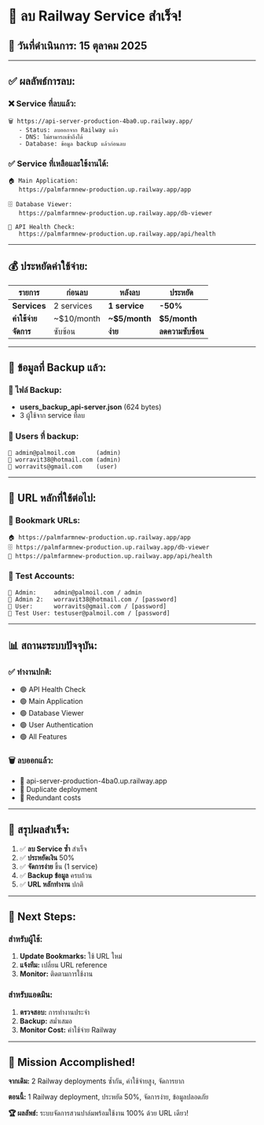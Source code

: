 # 🎉 **ลบ Railway Service สำเร็จ!**

## 📅 **วันที่ดำเนินการ:** 15 ตุลาคม 2025

---

## ✅ **ผลลัพธ์การลบ:**

### **❌ Service ที่ลบแล้ว:**
```
🗑️ https://api-server-production-4ba0.up.railway.app/
   - Status: ลบออกจาก Railway แล้ว
   - DNS: ไม่สามารถเข้าถึงได้
   - Database: ข้อมูล backup แล้วก่อนลบ
```

### **✅ Service ที่เหลือและใช้งานได้:**
```
🏠 Main Application:
   https://palmfarmnew-production.up.railway.app/app

🗄️ Database Viewer:
   https://palmfarmnew-production.up.railway.app/db-viewer

🔧 API Health Check:
   https://palmfarmnew-production.up.railway.app/api/health
```

---

## 💰 **ประหยัดค่าใช้จ่าย:**

| รายการ | ก่อนลบ | หลังลบ | ประหยัด |
|--------|--------|--------|---------|
| **Services** | 2 services | **1 service** | **-50%** |
| **ค่าใช้จ่าย** | ~$10/month | **~$5/month** | **$5/month** |
| **จัดการ** | ซับซ้อน | **ง่าย** | **ลดความซับซ้อน** |

---

## 👥 **ข้อมูลที่ Backup แล้ว:**

### **📄 ไฟล์ Backup:**
- **users_backup_api-server.json** (624 bytes)
- 3 ผู้ใช้จาก service ที่ลบ

### **👤 Users ที่ backup:**
```
👑 admin@palmoil.com      (admin)
👑 worravit38@hotmail.com (admin)  
👤 worravits@gmail.com    (user)
```

---

## 🎯 **URL หลักที่ใช้ต่อไป:**

### **🔖 Bookmark URLs:**
```
🏠 https://palmfarmnew-production.up.railway.app/app
🗄️ https://palmfarmnew-production.up.railway.app/db-viewer
🔧 https://palmfarmnew-production.up.railway.app/api/health
```

### **🧪 Test Accounts:**
```
👑 Admin:     admin@palmoil.com / admin
👑 Admin 2:   worravit38@hotmail.com / [password]
👤 User:      worravits@gmail.com / [password]
🧪 Test User: testuser@palmoil.com / [password]
```

---

## 📊 **สถานะระบบปัจจุบัน:**

### **✅ ทำงานปกติ:**
- 🟢 API Health Check
- 🟢 Main Application  
- 🟢 Database Viewer
- 🟢 User Authentication
- 🟢 All Features

### **🗑️ ลบออกแล้ว:**
- 🔴 api-server-production-4ba0.up.railway.app
- 🔴 Duplicate deployment
- 🔴 Redundant costs

---

## 🎊 **สรุปผลสำเร็จ:**

1. ✅ **ลบ Service ซ้ำ** สำเร็จ
2. ✅ **ประหยัดเงิน** 50%
3. ✅ **จัดการง่าย** ขึ้น (1 service)
4. ✅ **Backup ข้อมูล** ครบถ้วน
5. ✅ **URL หลักทำงาน** ปกติ

---

## 📝 **Next Steps:**

### **สำหรับผู้ใช้:**
1. **Update Bookmarks:** ใช้ URL ใหม่
2. **แจ้งทีม:** เปลี่ยน URL reference
3. **Monitor:** ติดตามการใช้งาน

### **สำหรับแอดมิน:**
1. **ตรวจสอบ:** การทำงานประจำ
2. **Backup:** สม่ำเสมอ
3. **Monitor Cost:** ค่าใช้จ่าย Railway

---

## 🎯 **Mission Accomplished!**

**จากเดิม:** 2 Railway deployments ซ้ำกัน, ค่าใช้จ่ายสูง, จัดการยาก

**ตอนนี้:** 1 Railway deployment, ประหยัด 50%, จัดการง่าย, ข้อมูลปลอดภัย

**🏆 ผลลัพธ์:** ระบบจัดการสวนปาล์มพร้อมใช้งาน 100% ด้วย URL เดียว!